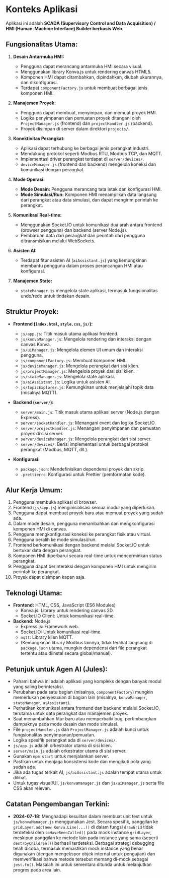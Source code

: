 # Konteks Aplikasi

Aplikasi ini adalah **SCADA (Supervisory Control and Data Acquisition) / HMI (Human-Machine Interface) Builder berbasis Web**.

## Fungsionalitas Utama:

1.  **Desain Antarmuka HMI:**
    - Pengguna dapat merancang antarmuka HMI secara visual.
    - Menggunakan library Konva.js untuk rendering canvas HTML5.
    - Komponen HMI dapat ditambahkan, dipindahkan, diubah ukurannya, dan dikonfigurasi.
    - Terdapat `componentFactory.js` untuk membuat berbagai jenis komponen HMI.

2.  **Manajemen Proyek:**
    - Pengguna dapat membuat, menyimpan, dan memuat proyek HMI.
    - Logika penyimpanan dan pemuatan proyek ditangani oleh `ProjectManager.js` (frontend) dan `projectHandler.js` (backend).
    - Proyek disimpan di server dalam direktori `projects/`.

3.  **Konektivitas Perangkat:**
    - Aplikasi dapat terhubung ke berbagai jenis perangkat industri.
    - Mendukung protokol seperti Modbus RTU, Modbus TCP, dan MQTT.
    - Implementasi driver perangkat terdapat di `server/devices/`.
    - `deviceManager.js` (frontend dan backend) mengelola koneksi dan komunikasi dengan perangkat.

4.  **Mode Operasi:**
    - **Mode Desain:** Pengguna merancang tata letak dan konfigurasi HMI.
    - **Mode Simulasi/Run:** Komponen HMI menampilkan data langsung dari perangkat atau data simulasi, dan dapat mengirim perintah ke perangkat.

5.  **Komunikasi Real-time:**
    - Menggunakan Socket.IO untuk komunikasi dua arah antara frontend (browser pengguna) dan backend (server Node.js).
    - Pembaruan data dari perangkat dan perintah dari pengguna ditransmisikan melalui WebSockets.

6.  **Asisten AI:**
    - Terdapat fitur asisten AI (`aiAssistant.js`) yang kemungkinan membantu pengguna dalam proses perancangan HMI atau konfigurasi.

7.  **Manajemen State:**
    - `stateManager.js` mengelola state aplikasi, termasuk fungsionalitas undo/redo untuk tindakan desain.

## Struktur Proyek:

- **Frontend (`index.html`, `style.css`, `js/`):**
    - `js/app.js`: Titik masuk utama aplikasi frontend.
    - `js/konvaManager.js`: Mengelola rendering dan interaksi dengan canvas Konva.
    - `js/uiManager.js`: Mengelola elemen UI umum dan interaksi pengguna.
    - `js/componentFactory.js`: Membuat komponen HMI.
    - `js/deviceManager.js`: Mengelola perangkat dari sisi klien.
    - `js/projectManager.js`: Mengelola proyek dari sisi klien.
    - `js/stateManager.js`: Mengelola state aplikasi.
    - `js/aiAssistant.js`: Logika untuk asisten AI.
    - `js/topicExplorer.js`: Kemungkinan untuk menjelajahi topik data (misalnya MQTT).

- **Backend (`server/`):**
    - `server/main.js`: Titik masuk utama aplikasi server (Node.js dengan Express).
    - `server/socketHandler.js`: Menangani event dan logika Socket.IO.
    - `server/projectHandler.js`: Menangani penyimpanan dan pemuatan proyek di sisi server.
    - `server/deviceManager.js`: Mengelola perangkat dari sisi server.
    - `server/devices/`: Berisi implementasi untuk berbagai protokol perangkat (Modbus, MQTT, dll.).

- **Konfigurasi:**
    - `package.json`: Mendefinisikan dependensi proyek dan skrip.
    - `.prettierrc`: Konfigurasi untuk Prettier (pemformatan kode).

## Alur Kerja Umum:

1.  Pengguna membuka aplikasi di browser.
2.  Frontend (`js/app.js`) menginisialisasi semua modul yang diperlukan.
3.  Pengguna dapat membuat proyek baru atau memuat proyek yang sudah ada.
4.  Dalam mode desain, pengguna menambahkan dan mengkonfigurasi komponen HMI di canvas.
5.  Pengguna mengkonfigurasi koneksi ke perangkat fisik atau virtual.
6.  Pengguna beralih ke mode simulasi/run.
7.  Frontend berkomunikasi dengan backend melalui Socket.IO untuk bertukar data dengan perangkat.
8.  Komponen HMI diperbarui secara real-time untuk mencerminkan status perangkat.
9.  Pengguna dapat berinteraksi dengan komponen HMI untuk mengirim perintah ke perangkat.
10. Proyek dapat disimpan kapan saja.

## Teknologi Utama:

- **Frontend:** HTML, CSS, JavaScript (ES6 Modules)
    - Konva.js: Library untuk rendering canvas 2D.
    - Socket.IO Client: Untuk komunikasi real-time.
- **Backend:** Node.js
    - Express.js: Framework web.
    - Socket.IO: Untuk komunikasi real-time.
    - `mqtt`: Library klien MQTT.
    - (Kemungkinan library Modbus lainnya, tidak terlihat langsung di `package.json` utama, mungkin dependensi dari file perangkat tertentu atau diinstal secara global/manual).

## Petunjuk untuk Agen AI (Jules):

- Pahami bahwa ini adalah aplikasi yang kompleks dengan banyak modul yang saling berinteraksi.
- Perubahan pada satu bagian (misalnya, `componentFactory`) mungkin memerlukan penyesuaian di bagian lain (misalnya, `konvaManager`, `stateManager`, `aiAssistant`).
- Perhatikan komunikasi antara frontend dan backend melalui Socket.IO, terutama untuk data perangkat dan manajemen proyek.
- Saat menambahkan fitur baru atau memperbaiki bug, pertimbangkan dampaknya pada mode desain dan mode simulasi.
- File `projectHandler.js` dan `ProjectManager.js` adalah kunci untuk fungsionalitas penyimpanan/pemuatan.
- Logika spesifik perangkat ada di `server/devices/`.
- `js/app.js` adalah orkestrator utama di sisi klien.
- `server/main.js` adalah orkestrator utama di sisi server.
- Gunakan `npm start` untuk menjalankan server.
- Pastikan untuk menjaga konsistensi kode dan mengikuti pola yang sudah ada.
- Jika ada tugas terkait AI, `js/aiAssistant.js` adalah tempat utama untuk dilihat.
- Untuk tugas visual/UI, `js/konvaManager.js` dan `js/uiManager.js` serta file CSS akan relevan.

## Catatan Pengembangan Terkini:

- **2024-07-18:** Menghadapi kesulitan dalam membuat unit test untuk `js/konvaManager.js` menggunakan Jest. Secara spesifik, panggilan ke `gridLayer.add(new Konva.Line(...))` di dalam fungsi `drawGrid` tidak terdeteksi oleh `toHaveBeenCalled()` pada mock instance `gridLayer`, meskipun panggilan ke metode lain pada instance yang sama (seperti `destroyChildren()`) berhasil terdeteksi. Berbagai strategi debugging telah dicoba, termasuk memastikan mock instance yang benar digunakan (dengan mengekspor objek internal untuk pengujian) dan memverifikasi bahwa metode tersebut memang di-mock sebagai `jest.fn()`. Masalah ini untuk sementara ditunda untuk melanjutkan progres pada area lain.
